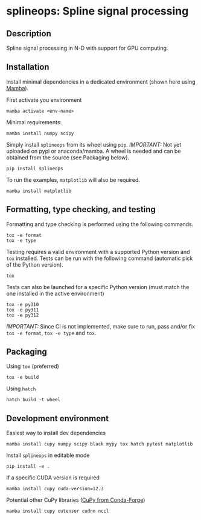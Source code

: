 # splineops: Spline signal processing

## Description

Spline signal processing in N-D with support for GPU computing.

## Installation

Install minimal dependencies in a dedicated environment
(shown here using [Mamba](https://mamba.readthedocs.io/en/latest/)).

First activate you environment

```shell
mamba activate <env-name>
```

Minimal requirements:

```shell
mamba install numpy scipy
```

Simply install `splineops` from its wheel using `pip`.
*IMPORTANT:*
Not yet uploaded on pypi or anaconda/mamba.
A wheel is needed and can be obtained from the source (see Packaging below).

```shell
pip install splineops
```

To run the examples, `matplotlib` will also be required.

```shell
mamba install matplotlib 
```

## Formatting, type checking, and testing

Formatting and type checking is performed using the following commands.

```shell
tox -e format
tox -e type
```

Testing requires a valid environment with a supported Python version and `tox`
installed. Tests can be run with the following command (automatic pick of the
Python version).

```shell
tox
```

Tests can also be launched for a specific Python version (must match the one
installed in the active environment)

```shell
tox -e py310
tox -e py311
tox -e py312
```

*IMPORTANT:* Since CI is not implemented, make sure to run, pass and/or fix
`tox -e format`, `tox -e type` and `tox`.

## Packaging

Using `tox` (preferred)

```shell
tox -e build
```

Using `hatch`

```shell
hatch build -t wheel
```

## Development environment

Easiest way to install dev dependencies

```shell
mamba install cupy numpy scipy black mypy tox hatch pytest matplotlib
```

Install `splineops` in editable mode

```shell
pip install -e .
```

If a specific CUDA version is required

```shell
mamba install cupy cuda-version=12.3
```

Potential other CuPy libraries
([CuPy from Conda-Forge](https://docs.cupy.dev/en/stable/install.html#installing-cupy-from-conda-forge))

```shell
mamba install cupy cutensor cudnn nccl
```
